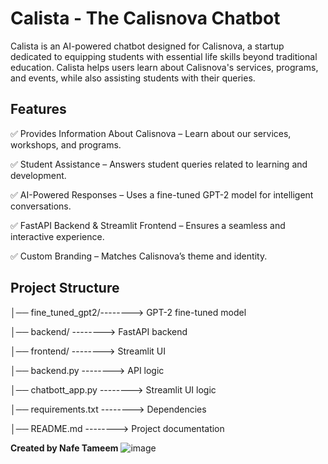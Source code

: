 # **Calista - The Calisnova Chatbot**

Calista is an AI-powered chatbot designed for Calisnova, a startup dedicated to equipping students  with essential life skills beyond traditional education. Calista helps users learn about Calisnova's services, programs, and events, while also assisting students with their queries. 



## Features


✅ Provides Information About Calisnova – Learn about our services, workshops, and programs.

✅ Student Assistance – Answers student queries related to learning and development.

✅ AI-Powered Responses – Uses a fine-tuned GPT-2 model for intelligent conversations.

✅ FastAPI Backend & Streamlit Frontend – Ensures a seamless and interactive experience.

✅ Custom Branding – Matches Calisnova’s theme and identity.



## Project Structure

│──  fine_tuned_gpt2/-------->          GPT-2 fine-tuned model

│──  backend/  -------->                 FastAPI backend

│──  frontend/  -------->                 Streamlit UI

│──  backend.py -------->                 API logic

│──  chatbott_app.py -------->            Streamlit UI logic

│──  requirements.txt -------->           Dependencies

│──  README.md  -------->                 Project documentation


**Created  by Nafe Tameem**
![image](https://github.com/user-attachments/assets/05e99d9e-c5ba-4a61-aced-7a542b005be7)






